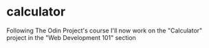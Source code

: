 # calculator
Following The Odin Project's course I'll now work on the "Calculator" project in the "Web Development 101" section

